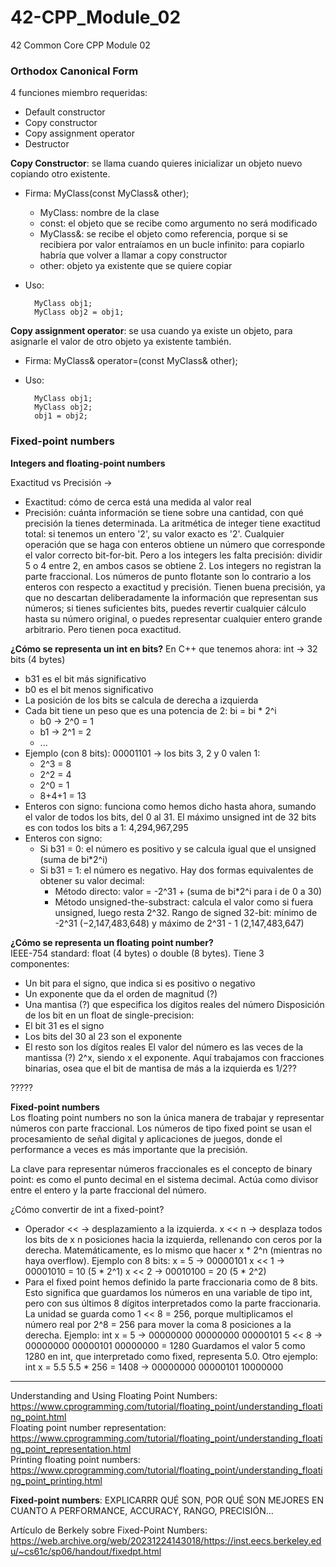 # 42-CPP_Module_02
42 Common Core CPP Module 02

### Orthodox Canonical Form
4 funciones miembro requeridas:
- Default constructor
- Copy constructor
- Copy assignment operator
- Destructor

**Copy Constructor**: se llama cuando quieres inicializar un objeto nuevo copiando otro existente.  
- Firma: MyClass(const MyClass& other);
    - MyClass: nombre de la clase
    - const: el objeto que se recibe como argumento no será modificado
    - MyClass&: se recibe el objeto como referencia, porque si se recibiera por valor entraíamos en un bucle infinito: para copiarlo habría que volver a llamar a copy constructor
    - other: objeto ya existente que se quiere copiar
- Uso:
  
        MyClass obj1;  
        MyClass obj2 = obj1;
 
**Copy assignment operator**: se usa cuando ya existe un objeto, para asignarle el valor de otro objeto ya existente también.
- Firma: MyClass& operator=(const MyClass& other);
- Uso:
  
        MyClass obj1;  
        MyClass obj2;  
        obj1 = obj2;  

### Fixed-point numbers

**Integers and floating-point numbers**

Exactitud vs Precisión -> 
- Exactitud: cómo de cerca está una medida al valor real
- Precisión: cuánta información se tiene sobre una cantidad, con qué precisión la tienes determinada.
La aritmética de integer tiene exactitud total: si tenemos un entero '2', su valor exacto es '2'. Cualquier operación que se haga con enteros obtiene un número que corresponde el valor correcto bit-for-bit. Pero a los integers les falta precisión: dividir 5 o 4 entre 2, en ambos casos se obtiene 2. Los integers no registran la parte fraccional.
Los números de punto flotante son lo contrario a los enteros con respecto a exactitud y precisión. Tienen buena precisión, ya que no descartan deliberadamente la información que representan sus números; si tienes suficientes bits, puedes revertir cualquier cálculo hasta su número original, o puedes representar cualquier entero grande arbitrario. Pero tienen poca exactitud.

**¿Cómo se representa un int en bits?**
En C++ que tenemos ahora: int -> 32 bits (4 bytes)  
- b31 es el bit más significativo
- b0 es el bit menos significativo
- La posición de los bits se calcula de derecha a izquierda
- Cada bit tiene un peso que es una potencia de 2: bi = bi * 2^i
  - b0 -> 2^0 = 1
  - b1 -> 2^1 = 2
  - ...
- Ejemplo (con 8 bits): 00001101 -> los bits 3, 2 y 0 valen 1:
  - 2^3 = 8
  - 2^2 = 4
  - 2^0 = 1
  - 8+4+1 = 13
- Enteros con signo: funciona como hemos dicho hasta ahora, sumando el valor de todos los bits, del 0 al 31. El máximo unsigned int de 32 bits es con todos los bits a 1: 4,294,967,295
- Enteros con signo:
  - Si b31 = 0: el número es positivo y se calcula igual que el unsigned (suma de bi*2^i)
  - Si b31 = 1: el número es negativo. Hay dos formas equivalentes de obtener su valor decimal:
      - Método directo: valor = -2^31 + (suma de bi*2^i para i de 0 a 30)
      - Método unsigned-the-substract: calcula el valor como si fuera unsigned, luego resta 2^32.
    Rango de signed 32-bit: mínimo de -2^31 (−2,147,483,648) y máximo de 2^31 - 1 (2,147,483,647)

**¿Cómo se representa un floating point number?**  
IEEE-754 standard: float (4 bytes) o double (8 bytes). Tiene 3 componentes: 
- Un bit para el signo, que indica si es positivo o negativo
- Un exponente que da el orden de magnitud (?)
- Una mantisa (?) que especifica los dígitos reales del número
Disposición de los bit en un float de single-precision:
- El bit 31 es el signo
- Los bits del 30 al 23 son el exponente
- El resto son los dígitos reales
El valor del número es las veces de la mantissa (?) 2^x, siendo x el exponente. Aquí trabajamos con fracciones binarias, osea que el bit de mantisa de más a la izquierda es 1/2??

?????  

**Fixed-point numbers**  
Los floating point numbers no son la única manera de trabajar y representar números con parte fraccional. Los números de tipo fixed point se usan el procesamiento de señal digital y aplicaciones de juegos, donde el performance a veces es más importante que la precisión. 

La clave para representar números fraccionales es el concepto de binary point: es como el punto decimal en el sistema decimal. Actúa como divisor entre el entero y la parte fraccional del número.  

¿Cómo convertir de int a fixed-point? 
- Operador << -> desplazamiento a la izquierda. x << n -> desplaza todos los bits de x n posiciones hacia la izquierda, rellenando con ceros por la derecha. Matemáticamente, es lo mismo que hacer x * 2^n (mientras no haya overflow).
  Ejemplo con 8 bits:
  x = 5 -> 00000101
  x << 1 -> 00001010 = 10 (5 * 2^1)
  x << 2 -> 00010100 = 20 (5 * 2^2)
- Para el fixed point hemos definido la parte fraccionaria como de 8 bits. Esto significa que guardamos los números en una variable de tipo int, pero con sus últimos 8 dígitos interpretados como la parte fraccionaria. La unidad se guarda como 1 << 8 = 256, porque multiplicamos el número real por 2^8 = 256 para mover la coma 8 posiciones a la derecha.
  Ejemplo:
  int x = 5 -> 00000000 00000000 00000101
  5 << 8 -> 00000000 00000101 00000000 = 1280
  Guardamos el valor 5 como 1280 en int, que interpretado como fixed, representa 5.0.
  Otro ejemplo:
  int x = 5.5
  5.5 * 256 = 1408 -> 00000000 00000101 10000000

------------------


Understanding and Using Floating Point Numbers: https://www.cprogramming.com/tutorial/floating_point/understanding_floating_point.html  
Floating point number representation: https://www.cprogramming.com/tutorial/floating_point/understanding_floating_point_representation.html  
Printing floating point numbers: https://www.cprogramming.com/tutorial/floating_point/understanding_floating_point_printing.html  



**Fixed-point numbers**: EXPLICARRR QUÉ SON, POR QUÉ SON MEJORES EN CUANTO A PERFORMANCE, ACCURACY, RANGO, PRECISIÓN...

Artículo de Berkely sobre Fixed-Point Numbers: https://web.archive.org/web/20231224143018/https://inst.eecs.berkeley.edu/~cs61c/sp06/handout/fixedpt.html
